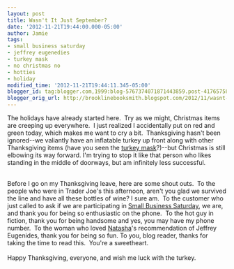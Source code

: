 ```yaml
---
layout: post
title: Wasn't It Just September?
date: '2012-11-21T19:44:00.000-05:00'
author: Jamie
tags:
- small business saturday
- jeffrey eugenedies
- turkey mask
- no christmas no
- hotties
- holiday
modified_time: '2012-11-21T19:44:11.345-05:00'
blogger_id: tag:blogger.com,1999:blog-5767374071871443859.post-4176575892744470806
blogger_orig_url: http://brooklinebooksmith.blogspot.com/2012/11/wasnt-it-just-september.html
---
```


The holidays have already started here. &nbsp;Try as we might, Christmas items are creeping up everywhere. &nbsp;I just realized I accidentally put on red and green today, which makes me want to cry a bit. &nbsp;Thanksgiving hasn't been ignored--we valiantly have an inflatable turkey up front along with other Thanksgiving items (have you seen the <a href="http://instagram.com/p/RqY1gwylhC/" target="_blank">turkey mask</a>?)--but Christmas is still elbowing its way forward. I'm trying to stop it like that person who likes standing in the middle of doorways, but am infinitely less successful.<div><br /></div><div>Before I go on my Thanksgiving leave, here are some shout outs. &nbsp;To the people who were in Trader Joe's this afternoon, aren't you glad we survived the line and have all these bottles of wine? I sure am. &nbsp;To the customer who just called to ask if we are participating in <a href="https://www.americanexpress.com/us/small-business/Shop-Small/" target="_blank">Small Business Saturday</a>, we are, and thank you for being so enthusiastic on the phone. &nbsp;To the hot guy in fiction, thank you for being handsome and yes, you may have my phone number. &nbsp;To the woman who loved <a href="http://brooklinebooksmith-shop.com/natasha" target="_blank">Natasha</a>'s recommendation of Jeffrey Eugenides, thank you for being so fun.&nbsp;To you, blog reader, thanks for taking the time to read this. &nbsp;You're a sweetheart.&nbsp;</div><div><br /></div><div>Happy Thanksgiving, everyone, and wish me luck with the turkey.</div>